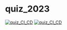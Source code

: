# quiz_2023


[![quiz_CI_CD](https://github.com/mikolaz27/quiz_2023/actions/workflows/django_ci_cd.yml/badge.svg)](https://github.com/mikolaz27/quiz_2023/actions/workflows/django_ci_cd.yml)
[![quiz_CI_CD](https://github.com/mikolaz27/quiz_2023/actions/workflows/django_ci_cd.yml/badge.svg?event=fork)](https://github.com/mikolaz27/quiz_2023/actions/workflows/django_ci_cd.yml)